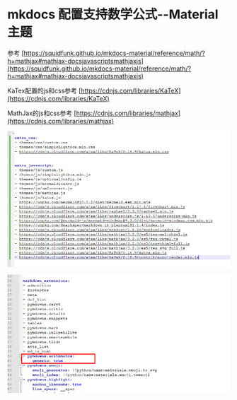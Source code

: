 # mkdocs 配置支持数学公式--Material主题

参考 [https://squidfunk.github.io/mkdocs-material/reference/math/?h=mathjax#mathjax-docsjavascriptsmathjaxjs](https://squidfunk.github.io/mkdocs-material/reference/math/?h=mathjax#mathjax-docsjavascriptsmathjaxjs)

KaTex配置的js和css参考 [https://cdnjs.com/libraries/KaTeX](https://cdnjs.com/libraries/KaTeX)

MathJax的js和css参考 [https://cdnjs.com/libraries/mathjax](https://cdnjs.com/libraries/mathjax)

![](./images/1701257318515_image.png)

![](./images/1701257329951_image.png)